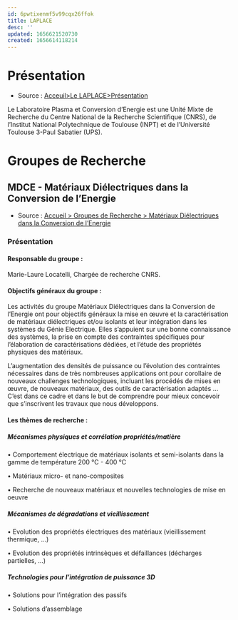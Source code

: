 ```yaml
---
id: 6pwtixenmf5v99cqx26ffok
title: LAPLACE
desc: ''
updated: 1656621520730
created: 1656614118214
---
```


# Présentation

- Source : [Acceuil>Le LAPLACE>Présentation](http://www.laplace.univ-tlse.fr/Presentation-1370?lang=fr)

Le Laboratoire Plasma et Conversion d’Energie est une Unité Mixte de Recherche du Centre National de la Recherche Scientifique (CNRS), de l’Institut National Polytechnique de Toulouse (INPT) et de l’Université Toulouse 3-Paul Sabatier (UPS).

# Groupes de Recherche

## MDCE - Matériaux Diélectriques dans la Conversion de l’Energie

- Source : [ Accueil > Groupes de Recherche > Matériaux Diélectriques dans la Conversion de l’Energie ](http://www.laplace.univ-tlse.fr/Presentation-1455?lang=fr)

### Présentation

#### Responsable du groupe :

Marie-Laure Locatelli, Chargée de recherche CNRS.

#### Objectifs généraux du groupe :

Les activités du groupe Matériaux Diélectriques dans la Conversion de l’Energie ont pour objectifs généraux la mise en œuvre et la caractérisation de matériaux diélectriques et/ou isolants et leur intégration dans les systèmes du Génie Electrique. Elles s’appuient sur une bonne connaissance des systèmes, la prise en compte des contraintes spécifiques pour l’élaboration de caractérisations dédiées, et l’étude des propriétés physiques des matériaux.

L’augmentation des densités de puissance ou l’évolution des contraintes nécessaires dans de très nombreuses applications ont pour corollaire de nouveaux challenges technologiques, incluant les procédés de mises en œuvre, de nouveaux matériaux, des outils de caractérisation adaptés ...
C’est dans ce cadre et dans le but de comprendre pour mieux concevoir que s’inscrivent les travaux que nous développons.

#### Les thèmes de recherche :

##### Mécanismes physiques et corrélation propriétés/matière 

• Comportement électrique de matériaux isolants et semi-isolants dans la gamme de température 200 °C - 400 °C

• Matériaux micro- et nano-composites

• Recherche de nouveaux matériaux et nouvelles technologies de mise en oeuvre

##### Mécanismes de dégradations et vieillissement

• Evolution des propriétés électriques des matériaux (vieillissement thermique, ...)

• Evolution des propriétés intrinsèques et défaillances (décharges partielles, ...)

##### Technologies pour l’intégration de puissance 3D

• Solutions pour l’intégration des passifs

• Solutions d’assemblage
